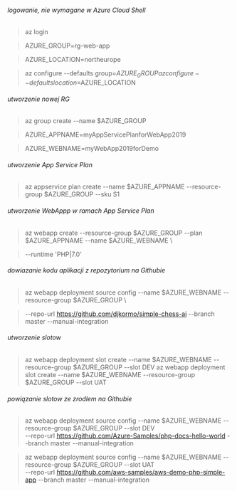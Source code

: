 ###### logowanie, nie wymagane w Azure Cloud Shell

> az login

> AZURE_GROUP=rg-web-app

> AZURE_LOCATION=northeurope

> az configure --defaults group=$AZURE_GROUP
> az configure --defaults location=$AZURE_LOCATION


###### utworzenie nowej RG

> az group create --name $AZURE_GROUP 


> AZURE_APPNAME=myAppServicePlanforWebApp2019

> AZURE_WEBNAME=myWebApp2019forDemo

###### utworzenie App Service Plan

> az appservice plan create --name $AZURE_APPNAME --resource-group  $AZURE_GROUP --sku S1 

###### utworzenie WebAppp w ramach App Service Plan


> az webapp create --resource-group $AZURE_GROUP --plan $AZURE_APPNAME --name $AZURE_WEBNAME \

>  --runtime 'PHP|7.0' 
  
###### dowiazanie kodu aplikacji z repozytorium na Githubie

> az webapp deployment source config --name $AZURE_WEBNAME --resource-group $AZURE_GROUP \

>  --repo-url https://github.com/djkormo/simple-chess-ai --branch master --manual-integration


###### utworzenie slotow

> az webapp deployment slot create --name $AZURE_WEBNAME --resource-group $AZURE_GROUP --slot DEV
> az webapp deployment slot create --name $AZURE_WEBNAME --resource-group $AZURE_GROUP --slot UAT



###### powiązanie slotow  ze zrodlem  na Githubie

> az webapp deployment source config --name $AZURE_WEBNAME --resource-group $AZURE_GROUP --slot DEV \
--repo-url https://github.com/Azure-Samples/php-docs-hello-world --branch master --manual-integration

> az webapp deployment source config --name $AZURE_WEBNAME --resource-group $AZURE_GROUP --slot UAT \
--repo-url https://github.com/aws-samples/aws-demo-php-simple-app --branch master --manual-integration






